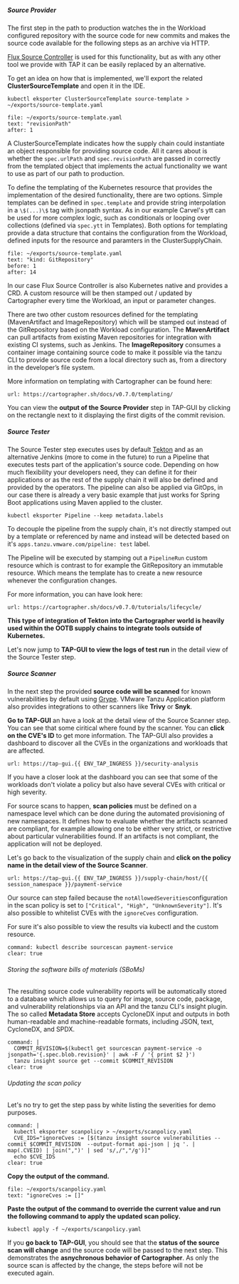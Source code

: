 
##### Source Provider

The first step in the path to production watches the in the Workload configured repository with the source code for new commits and makes the source code available for the following steps as an archive via HTTP. 

[Flux Source Controller](https://fluxcd.io/flux/components/source/) is used for this functionality, but as with any other tool we provide with TAP it can be easily replaced by an alternative.

To get an idea on how that is implemented, we'll export the related **ClusterSourceTemplate** and open it in the IDE.
```execute
kubectl eksporter ClusterSourceTemplate source-template > ~/exports/source-template.yaml
```
```editor:select-matching-text
file: ~/exports/source-template.yaml
text: "revisionPath"
after: 1
```
A ClusterSourceTemplate indicates how the supply chain could instantiate an object responsible for providing source code. All it cares about is whether the `spec.urlPath` and `spec.revisionPath` are passed in correctly from the templated object that implements the actual functionality we want to use as part of our path to production.

To define the templating of the Kubernetes resource that provides the implementation of the desired functionality, there are two options. Simple templates can be defined in `spec.template` and provide string interpolation in a `\$(...)\$` tag with jsonpath syntax.
As in our example Carvel's ytt can be used for more complex logic, such as conditionals or looping over collections (defined via `spec.ytt` in Templates).
Both options for templating provide a data structure that contains the configuration from the Workload, defined inputs for the resource and paramters in the ClusterSupplyChain.

```editor:select-matching-text
file: ~/exports/source-template.yaml
text: "kind: GitRepository"
before: 1
after: 14
```

In our case Flux Source Controller is also Kubernetes native and provides a CRD. A custom resource will be then stamped out / updated by Cartographer every time the Workload, an input or parameter changes.

There are two other custom resources defined for the templating (MavenArtifact and ImageRepository) which will be stamped out instead of the GitRepository based on the Workload configuration. 
The **MavenArtifact** can pull artifacts from existing Maven repositories for integration with existing CI systems, such as Jenkins. The **ImageRepository** consumes a container image containing source code to make it possible via the tanzu CLI to provide source code from a local directory such as, from a directory in the developer’s file system.

More information on templating with Cartographer can be found here:
```dashboard:open-url
url: https://cartographer.sh/docs/v0.7.0/templating/
```

You can view the **output of the Source Provider** step in TAP-GUI by clicking on the rectangle next to it displaying the first digits of the commit revision.

##### Source Tester
 
The Source Tester step executes uses by default [Tekton](https://tekton.dev) and as an alternative Jenkins (more to come in the future) to run a Pipeline that executes tests part of the application's source code. 
Depending on how much flexibility your developers need, they can define it for their applications or as the rest of the supply chain it will also be defined and provided by the operators. The pipeline can also be applied via GitOps, in our case there is already a very basic example that just works for Spring Boot applications using Maven applied to the cluster.
```execute
kubectl eksporter Pipeline --keep metadata.labels
```

To decouple the pipeline from the supply chain, it's not directly stamped out by a template or referenced by name and instead will be detected based on it's `apps.tanzu.vmware.com/pipeline: test` label.

The Pipeline will be executed by stamping out a `PipelineRun` custom resource which is contrast to for example the GitRepository an immutable resource. Which means the template has to create a new resource whenever the configuration changes.

For more information, you can have look here:
```dashboard:open-url
url: https://cartographer.sh/docs/v0.7.0/tutorials/lifecycle/
```

**This type of integration of Tekton into the Cartographer world is heavily used within the OOTB supply chains to integrate tools outside of Kubernetes.**

Let's now jump to **TAP-GUI to view the logs of test run** in the detail view of the Source Tester step.

##### Source Scanner

In the next step the provided **source code will be scanned** for known vulnerabilities by default using [Grype](https://github.com/anchore/grype). VMware Tanzu Application platform also provides integrations to other scanners like **Trivy** or **Snyk**.

**Go to TAP-GUI** an have a look at the detail view of the Source Scanner step. You can see that some ciritical where found by the scanner. 
You can **click on the CVE's ID** to get more information.
The TAP-GUI also provides a dashboard to discover all the CVEs in the organizations and workloads that are affected.
```dashboard:open-url
url: https://tap-gui.{{ ENV_TAP_INGRESS }}/security-analysis
```
If you have a closer look at the dashboard you can see that some of the workloads don't violate a policy but also have several CVEs with critical or high severity.

For source scans to happen, **scan policies** must be defined on a namespace level which can be done during the automated provisioning of new namespaces. It defines how to evaluate whether the artifacts scanned are compliant, for example allowing one to be either very strict, or restrictive about particular vulnerabilities found. 
If an artifacts is not compliant, the application will not be deployed.

Let's go back to the visualization of the supply chain and **click on the policy name in the detail view of the Source Scanner**.
```dashboard:open-url
url: https://tap-gui.{{ ENV_TAP_INGRESS }}/supply-chain/host/{{ session_namespace }}/payment-service
```

Our source can step failed because the `notAllowedSeverities`configuration in the scan policy is set to  `["Critical", "High", "UnknownSeverity"]`. It's also possible to whitelist CVEs with the `ignoreCves` configuration.

For sure it's also possible to view the results via kubectl and the custom resource.
```terminal:execute
command: kubectl describe sourcescan payment-service
clear: true
```

###### Storing the software bills of materials (SBoMs)
The resulting source code vulnerability reports will be automatically stored to a database which allows us to query for image, source code, package, and vulnerability relationships via an API and the tanzu CLI's insight plugin. The so called **Metadata Store** accepts CycloneDX input and outputs in both human-readable and machine-readable formats, including JSON, text, CycloneDX, and SPDX.

```terminal:execute
command: |
  COMMIT_REVISION=$(kubectl get sourcescan payment-service -o jsonpath='{.spec.blob.revision}' | awk -F / '{ print $2 }')
  tanzu insight source get --commit $COMMIT_REVISION
clear: true
```

###### Updating the scan policy
Let's no try to get the step pass by white listing the severities for demo purposes.

```terminal:execute
command: |
  kubectl eksporter scanpolicy > ~/exports/scanpolicy.yaml
  CVE_IDS="ignoreCves := [$(tanzu insight source vulnerabilities --commit $COMMIT_REVISION  --output-format api-json | jq '. | map(.CVEID) | join(",")' | sed 's/,/","/g')]"
  echo $CVE_IDS
clear: true
```
**Copy the output of the command.**

```editor:select-matching-text
file: ~/exports/scanpolicy.yaml
text: "ignoreCves := []"
```

**Paste the output of the command to override the current value and run the following command to apply the updated scan policy.**

```execute
kubectl apply -f ~/exports/scanpolicy.yaml
```

If you **go back to TAP-GUI**, you should see that the **status of the source scan will change** and the source code will be passed to the next step.
This demonstrates the **asnychronous behavior of Cartographer**. As only the source scan is affected by the change, the steps before will not be executed again.